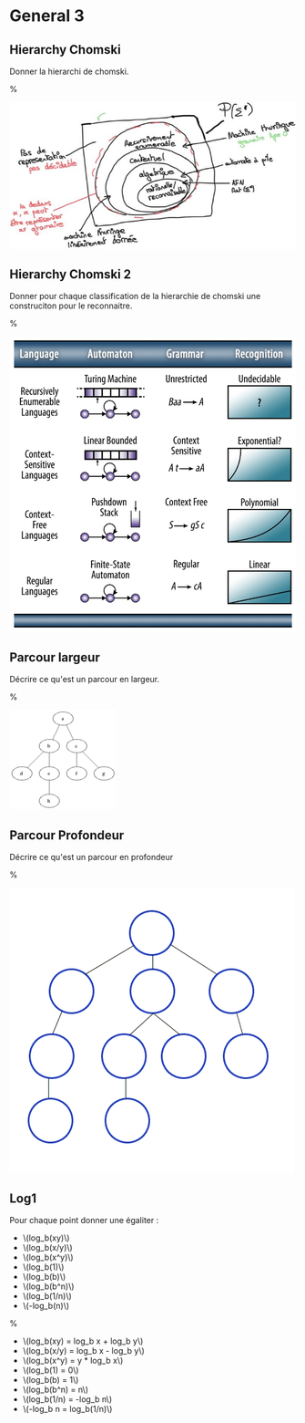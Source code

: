 # General 3

## Hierarchy Chomski

Donner la hierarchi de chomski.

%

![Image](chomski.jpg)

## Hierarchy Chomski 2

Donner pour chaque classification de la hierarchie de chomski une construciton pour le reconnaitre.

%

![Image](chomski_model.png)

## Parcour largeur

Décrire ce qu'est un parcour en largeur.

%

![Image](parcour_largeur.gif)

## Parcour Profondeur

Décrire ce qu'est un parcour en profondeur

%

![Image](parcour_profondeur.gif)

## Log1

Pour chaque point donner une égaliter :
- \\(log_b(xy)\\)         
- \\(log_b(x/y)\\)
- \\(log_b(x^y)\\)
- \\(log_b(1)\\)
- \\(log_b(b)\\)
- \\(log_b(b^n)\\)
- \\(log_b(1/n)\\)
- \\(-log_b(n)\\)

%

- \\(log_b(xy) = log_b x + log_b y\\)
- \\(log_b(x/y) = log_b x - log_b y\\)
- \\(log_b(x^y) = y * log_b x\\)
- \\(log_b(1) = 0\\)
- \\(log_b(b) = 1\\)
- \\(log_b(b^n) = n\\)
- \\(log_b(1/n) = -log_b n\\)
- \\(-log_b n = log_b(1/n)\\)